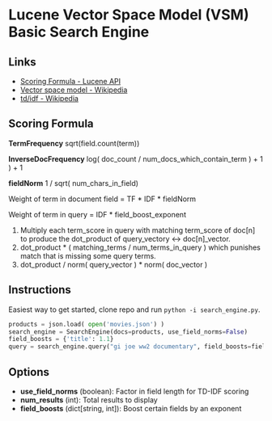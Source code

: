 # Lucene Vector Space Model (VSM) Basic Search Engine

## Links

- [Scoring Formula - Lucene API](https://lucene.apache.org/core/8_0_0/core/org/apache/lucene/search/similarities/TFIDFSimilarity.html)
- [Vector space model - Wikipedia](https://en.wikipedia.org/wiki/Vector_space_model)
- [td/idf - Wikipedia](https://en.wikipedia.org/wiki/Tf%E2%80%93idf)

## Scoring Formula

**TermFrequency** sqrt(field.count(term))

**InverseDocFrequency** log( doc_count / num_docs_which_contain_term ) + 1 ) + 1

**fieldNorm** 1 / sqrt( num_chars_in_field)

Weight of term in document field = TF * IDF * fieldNorm

Weight of term in query = IDF * field_boost_exponent

1. Multiply each term_score in query with matching term_score of doc[n] to produce the dot_product of query_vectory <-> doc[n]_vector.
2. dot_product * ( matching_terms / num_terms_in_query ) which punishes match that is missing some query terms.
3. dot_product / norm( query_vector ) * norm( doc_vector )
## Instructions

Easiest way to get started, clone repo and run `python -i search_engine.py`.

```python
products = json.load( open('movies.json') )
search_engine = SearchEngine(docs=products, use_field_norms=False)
field_boosts = {'title': 1.1}
query = search_engine.query("gi joe ww2 documentary", field_boosts=field_boosts, num_results=10)
```

## Options

- **use_field_norms** (boolean): Factor in field length for TD-IDF scoring
- **num_results** (int): Total results to display
- **field_boosts** (dict[string, int]): Boost certain fields by an exponent
